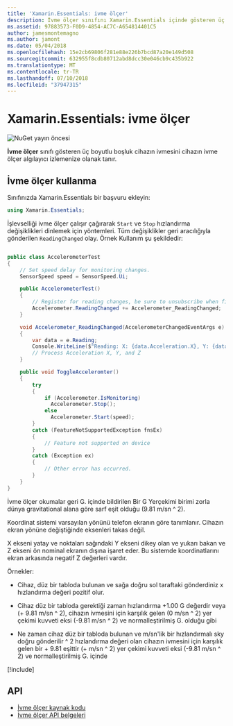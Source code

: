 ```yaml
---
title: 'Xamarin.Essentials: ivme ölçer'
description: İvme ölçer sınıfını Xamarin.Essentials içinde gösteren üç boyutlu boşluk cihazın ivmesini cihazın ivme ölçer algılayıcı izlemenize izin verir.
ms.assetid: 97883573-F0D9-4854-AC7C-A654814401C5
author: jamesmontemagno
ms.author: jamont
ms.date: 05/04/2018
ms.openlocfilehash: 15e2cb69806f281e88e226b7bcd87a20e149d508
ms.sourcegitcommit: 632955f8cdb80712abd8dcc30e046cb9c435b922
ms.translationtype: MT
ms.contentlocale: tr-TR
ms.lasthandoff: 07/10/2018
ms.locfileid: "37947315"
---
```

# <a name="xamarinessentials-accelerometer"></a>Xamarin.Essentials: ivme ölçer

![NuGet yayın öncesi](~/media/shared/pre-release.png)

**İvme ölçer** sınıfı gösteren üç boyutlu boşluk cihazın ivmesini cihazın ivme ölçer algılayıcı izlemenize olanak tanır.

## <a name="using-accelerometer"></a>İvme ölçer kullanma

Sınıfınızda Xamarin.Essentials bir başvuru ekleyin:

```csharp
using Xamarin.Essentials;
```

İşlevselliği ivme ölçer çalışır çağırarak `Start` ve `Stop` hızlandırma değişiklikleri dinlemek için yöntemleri. Tüm değişiklikler geri aracılığıyla gönderilen `ReadingChanged` olay. Örnek Kullanım şu şekildedir:

```csharp

public class AccelerometerTest
{
    // Set speed delay for monitoring changes.
    SensorSpeed speed = SensorSpeed.Ui;

    public AccelerometerTest()
    {
        // Register for reading changes, be sure to unsubscribe when finished
        Accelerometer.ReadingChanged += Accelerometer_ReadingChanged;
    }

    void Accelerometer_ReadingChanged(AccelerometerChangedEventArgs e)
    {
        var data = e.Reading;
        Console.WriteLine($"Reading: X: {data.Acceleration.X}, Y: {data.Acceleration.Y}, Z: {data.Acceleration.Z}");
        // Process Acceleration X, Y, and Z
    }

    public void ToggleAcceleromter()
    {
        try
        {
            if (Accelerometer.IsMonitoring)
              Accelerometer.Stop();
            else
              Accelerometer.Start(speed);
        }
        catch (FeatureNotSupportedException fnsEx)
        {
            // Feature not supported on device
        }
        catch (Exception ex)
        {
            // Other error has occurred.
        }
    }
}
```

İvme ölçer okumalar geri G. içinde bildirilen Bir G Yerçekimi birimi zorla dünya gravitational alana göre sarf eşit olduğu (9.81 m/sn ^ 2).

Koordinat sistemi varsayılan yönünü telefon ekranın göre tanımlanır. Cihazın ekran yönüne değiştiğinde eksenleri takas değil.

X ekseni yatay ve noktaları sağındaki Y ekseni dikey olan ve yukarı bakan ve Z ekseni ön nominal ekranın dışına işaret eder. Bu sistemde koordinatlarını ekran arkasında negatif Z değerleri vardır.

Örnekler:

* Cihaz, düz bir tabloda bulunan ve sağa doğru sol taraftaki gönderdiniz x hızlandırma değeri pozitif olur.

* Cihaz düz bir tabloda gerektiği zaman hızlandırma +1.00 G değerdir veya (+ 9.81 m/sn ^ 2), cihazın ivmesini için karşılık gelen (0 m/sn ^ 2) yer çekimi kuvveti eksi (-9.81 m/sn ^ 2) ve normalleştirilmiş G. olduğu gibi

* Ne zaman cihaz düz bir tabloda bulunan ve m/sn'lik bir hızlandırmalı sky doğru gönderilir ^ 2 hızlandırma değeri olan cihazın ivmesini için karşılık gelen bir + 9.81 eşittir (+ m/sn ^ 2) yer çekimi kuvveti eksi (-9.81 m/sn ^ 2) ve normalleştirilmiş G. içinde 

[!include[](~/essentials/includes/sensor-speed.md)]

## <a name="api"></a>API

- [İvme ölçer kaynak kodu](https://github.com/xamarin/Essentials/tree/master/Xamarin.Essentials/Accelerometer)
- [İvme ölçer API belgeleri](xref:Xamarin.Essentials.Accelerometer)
